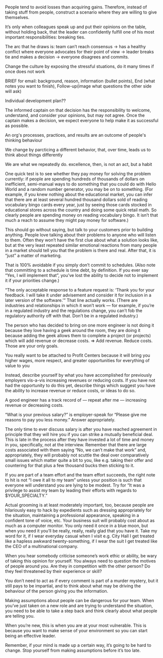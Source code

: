 People tend to avoid losses than acquiring gains. Therefore, instead of taking stuff from people, construct a scenario where they are willing to give themselves.

It’s only when colleagues speak up and put their opinions on the table, without holding back, that the leader can confidently fulfill one of his most important responsibilities: breaking ties.

The arc that he draws is: team can’t reach consensus → has a healthy conflict where everyone advocates for their point of view → leader breaks tie and makes a decision → everyone disagrees and commits.

Change the culture by exposing the stressful stuations, do it many times if once does not work

BRIEF for email: background, reason, information (bullet points), End (what notes you want to finish), Follow-up(image what questions the other side will ask)

Individual development plan??

The informed captain on that decision has the responsibility to welcome, understand, and consider your opinions, but may not agree. Once the captain makes a decision, we expect everyone to help make it as successful as possible.

An org's processes, practices, and results are an outcome of people's thinking behaviour

We change by parcticing a different behavior, that, over time, leads us to think about things differently

We are what we repeatedly do. excellence, then, is not an act, but a habit

One quick test is to see whether they pay money for solving the problem currently: if people are spending hundreds of thousands of dollars on inefficient, semi-manual ways to do something that you could do with Hello World and a random number generator, you may be on to something.  (For example, if you knew nothing about the educational market, you can infer that there are at least several hundred thousand dollars sold of reading vocabulary bingo cards every year, just by seeing those cards stocked in educational stores across the country and doing some quick retail math.  So clearly people are spending money on reading vocabulary bingo.  It isn’t that much a reach to assume they might pay money for software.)

This should go without saying, but talk to your customers prior to building anything.  People love talking about their problems to anyone who will listen to them.  Often they won’t have the first clue about what a solution looks like, but at the very least repeated similar emotional reactions from many people in a market should tell you that the problem is there and real.  After that, it is “just” a matter of marketing.

 That is 100% avoidable if you simply don’t commit to schedules.  (Also note that committing to a schedule is time debt, by definition.  If you ever say “Yes, I will implement that”, you’ve lost the ability to decide not to implement it if your priorities change.)

 “The only acceptable response to a feature request is: ‘Thank you for your feedback.  I will take it under advisement and consider it for inclusion in a later version of the software.’”  That line actually works.  (There are industries and relationships in which it won’t work — for example, if you’re in a regulated industry and the regulations change, you can’t fob the regulatory authority off with that.  Don’t be in a regulated industry.)

 The person who has decided to bring on one more engineer is not doing it because they love having a geek around the room, they are doing it because adding the geek allows them to complete a project (or projects) which will add revenue or decrease costs.
 => Add revenue.  Reduce costs.  Those are your only goals.

You really want to be attached to Profit Centers because it will bring you higher wages, more respect, and greater opportunities for everything of value to you

Instead, describe yourself by what you have accomplished for previously employers vis-a-vis increasing revenues or reducing costs.  If you have not had the opportunity to do this yet, describe things which suggest you have the ability to increase revenue or reduce costs, or ideas to do so.

A good engineer has a track record of — repeat after me — increasing revenue or decreasing costs.

“What is your previous salary?” is employer-speak for “Please give me reasons to pay you less money.”  Answer appropriately.

The only time to ever discuss salary is after you have reached agreement in principle that they will hire you if you can strike a mutually beneficial deal.  This is late in the process after they have invested a lot of time and money in you, specifically, not at the interview.  Remember that there are large costs associated with them saying “No, we can’t make that work” and, appropriately, they will probably not scuttle the deal over comparatively small issues which matter quite a bit to you, like e.g. taking their offer and countering for that plus a few thousand bucks then sticking to it.

If you are part of a team effort and the team effort succeeds, the right note to hit is not “I owe it all to my team” unless your position is such that everyone will understand you are lying to be modest.  Try for “It was a privilege to assist my team by leading their efforts with regards to $YOUR_SPECIALTY.”

Actual grooming is at least moderately important, too, because people are hilariously easy to hack by expedients such as dressing appropriately for the situation, maintaining a professional appearance, speaking in a confident tone of voice, etc.  Your business suit will probably cost about as much as a computer monitor.  You only need it once in a blue moon, but when you need it you’ll be really, really, really glad that you have it.  Take my word for it, if I wear everyday casual when I visit e.g. City Hall I get treated like a hapless awkward twenty-something, if I wear the suit I get treated like the CEO of a multinational company.

When you hear somebody criticise someone’s work ethic or ability, be wary of taking this opinion for yourself. You always need to question the motives of people around you. Are they in competition with the other person? Do they feel threatened by their experience or skill?

You don’t need to act as if every comment is part of a murder mystery, but it still pays to be impartial, and to think about what may be driving the behaviour of the person giving you the information.

Making assumptions about people can be dangerous for your team. When you’ve just taken on a new role and are trying to understand the situation, you need to be able to take a step back and think clearly about what people are telling you.

When you’re new, this is when you are at your most vulnerable. This is because you want to make sense of your environment so you can start being an effective leader.

Remember, if your mind is made up a certain way, it’s going to be hard to change. Stop yourself from making assumptions before it’s too late.
